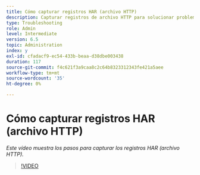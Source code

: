 ```yaml
---
title: Cómo capturar registros HAR (archivo HTTP)
description: Capturar registros de archivo HTTP para solucionar problemas relacionados con la red
type: Troubleshooting
role: Admin
level: Intermediate
version: 6.5
topic: Administration
index: y
exl-id: cfadacf9-ec54-433b-beaa-d38dbe003438
duration: 117
source-git-commit: f4c621f3a9caa8c2c64b8323312343fe421a5aee
workflow-type: tm+mt
source-wordcount: '35'
ht-degree: 0%

---
```


# Cómo capturar registros HAR (archivo HTTP)

*Este vídeo muestra los pasos para capturar los registros HAR (archivo HTTP).*

>[!VIDEO](https://video.tv.adobe.com/v/335488?quality=12&learn=on)
